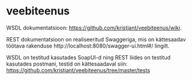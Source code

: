 # veebiteenus

WSDL dokumentatsioon: https://github.com/kristjant/veebiteenus/wiki.

REST dokumentatsioon on realiseeritud Swaggeriga, mis on kättesaadav töötava rakenduse http://localhost:8080/swagger-ui.html#/ lingilt.

WSDL on testitud kasutades SoapUI-d ning REST liides on testitud kasutades postmani, testid on kättesaadaval siin: https://github.com/kristjant/veebiteenus/tree/master/tests
